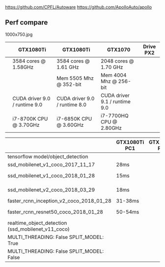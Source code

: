 https://github.com/CPFL/Autoware
https://github.com/ApolloAuto/apollo


## Perf compare


1000x750.jpg

|   |  GTX1080Ti | GTX1080Ti | GTX1070 | Drive PX2 |
|---|---|---|---|---|
|   | 3584 cores @ 1.58GHz | 3584 cores @ 1.61 GHz | 2048 cores @ 1.70 GHz  |   |
|   |  | Mem 5505 Mhz @ 352-bit | Mem 4004 Mhz @ 256-bit  |   |
|   | CUDA driver 9.0 / runtime 9.0 | CUDA driver 9.0 / runtime 8.0  | CUDA driver 9.1 / runtime 9.0 |   |
|   | i7-8700K CPU @ 3.70GHz | i7-6850K CPU @ 3.60GHz |  i7-7700HQ CPU @ 2.80GHz |   |




|   | GTX1080Ti PC1 | GTX1080Ti PC2 | GTX1070 Notebook | Drive PX2 |
|---|---|---|---|---|
| tensorflow model/object_detection |
| ssd_mobilenet_v1_coco_2017_11_17 | 28ms |   | 40-45ms  |   |
| ssd_mobilenet_v1_coco_2018_01_28 | 15ms |   | 19-24ms  | 120-150ms  |
| ssd_mobilenet_v2_coco_2018_03_29 | 18ms |   | 23-30ms  | 120-150ms  |
| faster_rcnn_inception_v2_coco_2018_01_28 | 31-38ms |   |   |   |
| faster_rcnn_resnet50_coco_2018_01_28 | 50-54ms |   | 83-90ms  | 313-337ms  |
| realtime_object_detection (ssd_mobilenet_v11_coco) |
| MULTI_THREADING: False   SPLIT_MODEL: True | | | 12ms | 44ms |
| MULTI_THREADING: False   SPLIT_MODEL: False | | | 22ms | 150ms |


